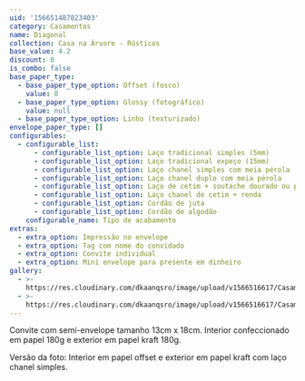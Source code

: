 ```yaml
---
uid: '156651487823403'
category: Casamentos
name: Diagonal
collection: Casa na Árvore - Rústicos
base_value: 4.2
discount: 0
is_combo: false
base_paper_type:
  - base_paper_type_option: Offset (fosco)
    value: 0
  - base_paper_type_option: Glossy (fotográfico)
    value: null
  - base_paper_type_option: Linho (texturizado)
envelope_paper_type: []
configurables:
  - configurable_list:
      - configurable_list_option: Laço tradicional simples (5mm)
      - configurable_list_option: Laço tradicional expeço (15mm)
      - configurable_list_option: Laço chanel simples com meia pérola
      - configurable_list_option: Laço chanel duplo com meia pérola
      - configurable_list_option: Laço de cetim + soutache dourado ou prateado
      - configurable_list_option: Laço chanel de cetim + renda
      - configurable_list_option: Cordão de juta
      - configurable_list_option: Cordão de algodão
    configurable_name: Tipo de acabamento
extras:
  - extra_option: Impressão no envelope
  - extra_option: Tag com nome do convidado
  - extra_option: Convite individual
  - extra_option: Mini envelope para presente em dinheiro
gallery:
  - >-
    https://res.cloudinary.com/dkaanqsro/image/upload/v1566516617/Casamentos/Modelo_Diagonal_1_1_npgpyi.jpg
  - >-
    https://res.cloudinary.com/dkaanqsro/image/upload/v1566516617/Casamentos/Modelo_Diagonal_2_1_fgkvjc.jpg
---
```

Convite com semi-envelope tamanho 13cm x 18cm. Interior confeccionado em papel 180g e exterior em papel kraft 180g.

Versão da foto: Interior em papel offset e exterior em papel kraft com laço chanel simples.
